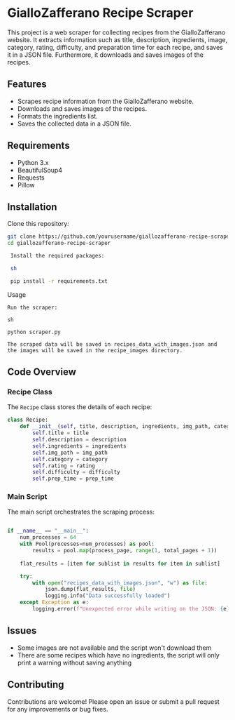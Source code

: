 # GialloZafferano Recipe Scraper

This project is a web scraper for collecting recipes from the GialloZafferano website. It extracts information such as title, description, ingredients, image, category, rating, difficulty, and preparation time for each recipe, and saves it in a JSON file. Furthermore, it downloads and saves images of the recipes.

## Features

- Scrapes recipe information from the GialloZafferano website.
- Downloads and saves images of the recipes.
- Formats the ingredients list.
- Saves the collected data in a JSON file.

## Requirements

- Python 3.x
- BeautifulSoup4
- Requests
- Pillow

## Installation

 Clone this repository:

   ```sh
   git clone https://github.com/yourusername/giallozafferano-recipe-scraper.git
   cd giallozafferano-recipe-scraper

    Install the required packages:

    sh

    pip install -r requirements.txt
```
 Usage

    Run the scraper:

    sh

    python scraper.py

    The scraped data will be saved in recipes_data_with_images.json and the images will be saved in the recipe_images directory.


## Code Overview

### Recipe Class

The `Recipe` class stores the details of each recipe:

```python
class Recipe:
    def __init__(self, title, description, ingredients, img_path, category, rating, difficulty, prep_time):
        self.title = title
        self.description = description
        self.ingredients = ingredients
        self.img_path = img_path
        self.category = category
        self.rating = rating
        self.difficulty = difficulty
        self.prep_time = prep_time
```

### Main Script

The main script orchestrates the scraping process:

```python

if __name__ == "__main__":
    num_processes = 64
    with Pool(processes=num_processes) as pool:
        results = pool.map(process_page, range(1, total_pages + 1))
    
    flat_results = [item for sublist in results for item in sublist]

    try:
        with open("recipes_data_with_images.json", "w") as file:
            json.dump(flat_results, file)
            logging.info("Data successfully loaded")
    except Exception as e:
        logging.error(f"Unexpected error while writing on the JSON: {e}")
```

## Issues

- Some images are not available and the script won't download them
- There are some recipes which have no ingredients, the script will only print a warning without saving anything

## Contributing

Contributions are welcome! Please open an issue or submit a pull request for any improvements or bug fixes.

